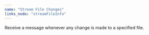 ```yaml
---
name: "Stream File Changes"
links_node: "streamFileInfo"
---
```

Receive a message whenever any change is made to a specified file.
